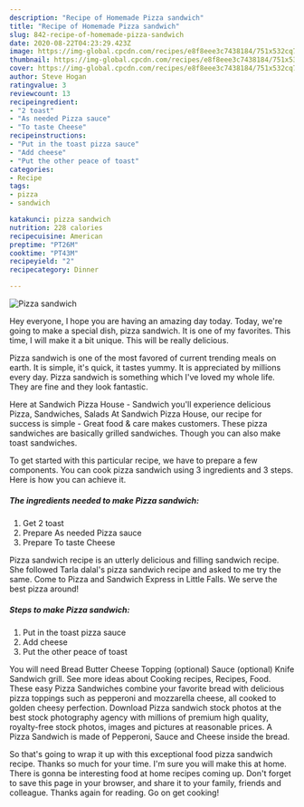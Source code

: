 ```yaml
---
description: "Recipe of Homemade Pizza sandwich"
title: "Recipe of Homemade Pizza sandwich"
slug: 842-recipe-of-homemade-pizza-sandwich
date: 2020-08-22T04:23:29.423Z
image: https://img-global.cpcdn.com/recipes/e8f8eee3c7438184/751x532cq70/pizza-sandwich-recipe-main-photo.jpg
thumbnail: https://img-global.cpcdn.com/recipes/e8f8eee3c7438184/751x532cq70/pizza-sandwich-recipe-main-photo.jpg
cover: https://img-global.cpcdn.com/recipes/e8f8eee3c7438184/751x532cq70/pizza-sandwich-recipe-main-photo.jpg
author: Steve Hogan
ratingvalue: 3
reviewcount: 13
recipeingredient:
- "2 toast"
- "As needed Pizza sauce"
- "To taste Cheese"
recipeinstructions:
- "Put in the toast pizza sauce"
- "Add cheese"
- "Put the other peace of toast"
categories:
- Recipe
tags:
- pizza
- sandwich

katakunci: pizza sandwich 
nutrition: 228 calories
recipecuisine: American
preptime: "PT26M"
cooktime: "PT43M"
recipeyield: "2"
recipecategory: Dinner

---
```



![Pizza sandwich](https://img-global.cpcdn.com/recipes/e8f8eee3c7438184/751x532cq70/pizza-sandwich-recipe-main-photo.jpg)

Hey everyone, I hope you are having an amazing day today. Today, we're going to make a special dish, pizza sandwich. It is one of my favorites. This time, I will make it a bit unique. This will be really delicious.

Pizza sandwich is one of the most favored of current trending meals on earth. It is simple, it's quick, it tastes yummy. It is appreciated by millions every day. Pizza sandwich is something which I've loved my whole life. They are fine and they look fantastic.

Here at Sandwich Pizza House - Sandwich you&#39;ll experience delicious Pizza, Sandwiches, Salads At Sandwich Pizza House, our recipe for success is simple - Great food &amp; care makes customers. These pizza sandwiches are basically grilled sandwiches. Though you can also make toast sandwiches.


To get started with this particular recipe, we have to prepare a few components. You can cook pizza sandwich using 3 ingredients and 3 steps. Here is how you can achieve it.

<!--inarticleads1-->

##### The ingredients needed to make Pizza sandwich:

1. Get 2 toast
1. Prepare As needed Pizza sauce
1. Prepare To taste Cheese


Pizza sandwich recipe is an utterly delicious and filling sandwich recipe. She followed Tarla dalal&#39;s pizza sandwich recipe and asked to me try the same. Come to Pizza and Sandwich Express in Little Falls. We serve the best pizza around! 

<!--inarticleads2-->

##### Steps to make Pizza sandwich:

1. Put in the toast pizza sauce
1. Add cheese
1. Put the other peace of toast


You will need Bread Butter Cheese Topping (optional) Sauce (optional) Knife Sandwich grill. See more ideas about Cooking recipes, Recipes, Food. These easy Pizza Sandwiches combine your favorite bread with delicious pizza toppings such as pepperoni and mozzarella cheese, all cooked to golden cheesy perfection. Download Pizza sandwich stock photos at the best stock photography agency with millions of premium high quality, royalty-free stock photos, images and pictures at reasonable prices. A Pizza Sandwich is made of Pepperoni, Sauce and Cheese inside the bread. 

So that's going to wrap it up with this exceptional food pizza sandwich recipe. Thanks so much for your time. I'm sure you will make this at home. There is gonna be interesting food at home recipes coming up. Don't forget to save this page in your browser, and share it to your family, friends and colleague. Thanks again for reading. Go on get cooking!
